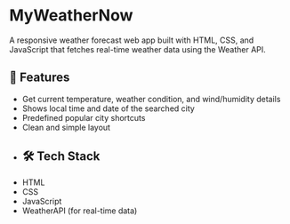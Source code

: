 # MyWeatherNow
A responsive weather forecast web app built with HTML, CSS, and JavaScript that fetches real-time weather data using the Weather API.
## 📌 Features
- Get current temperature, weather condition, and wind/humidity details
- Shows local time and date of the searched city
- Predefined popular city shortcuts
- Clean and simple layout
-  ## 🛠 Tech Stack
- HTML  
- CSS  
- JavaScript  
- WeatherAPI (for real-time data)
